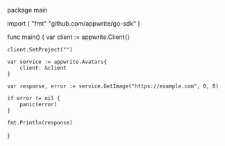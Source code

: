package main

import (
    "fmt"
    "github.com/appwrite/go-sdk"
)

func main() {
    var client := appwrite.Client{}

    client.SetProject("")

    var service := appwrite.Avatars{
        client: &client
    }

    var response, error := service.GetImage("https://example.com", 0, 0)

    if error != nil {
        panic(error)
    }

    fmt.Println(response)
}